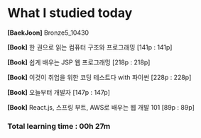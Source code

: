 <h1>What I studied today</h1>

<strong>[BaekJoon]</strong> Bronze5_10430

<strong>[Book]</strong> 한 권으로 읽는 컴퓨터 구조와 프로그래밍 [141p : 141p]

<strong>[Book]</strong> 쉽게 배우는 JSP 웹 프로그래밍 [218p : 218p]

<strong>[Book]</strong> 이것이 취업을 위한 코딩 테스트다 with 파이썬 [228p : 228p]

<strong>[Book]</strong> 오늘부터 개발자 [147p : 147p]

<strong>[Book]</strong> React.js, 스프링 부트, AWS로 배우는 웹 개발 101 [89p : 89p]

<h3>Total learning time : 00h 27m</h3>